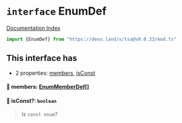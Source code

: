 # `interface` EnumDef

[Documentation Index](../README.md)

```ts
import {EnumDef} from "https://deno.land/x/tsa@v0.0.33/mod.ts"
```

## This interface has

- 2 properties:
[members](#-members-enummemberdef),
[isConst](#-isconst-boolean)


#### 📄 members: [EnumMemberDef](../interface.EnumMemberDef/README.md)\[]



#### 📄 isConst?: `boolean`

> Is `const enum`?



